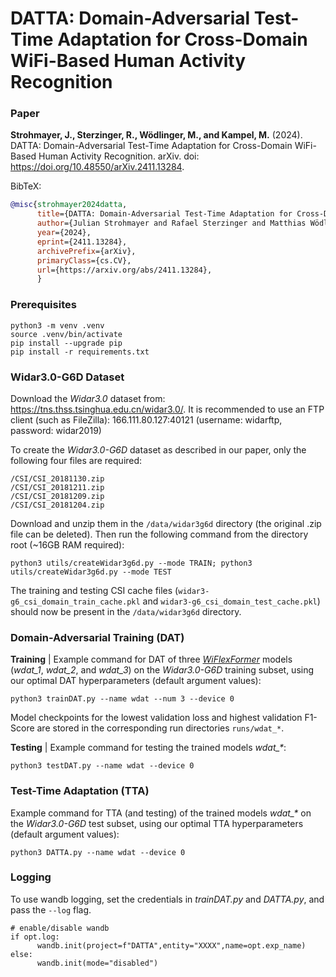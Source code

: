 # DATTA: Domain-Adversarial Test-Time Adaptation for Cross-Domain WiFi-Based Human Activity Recognition

### Paper
**Strohmayer, J., Sterzinger, R., Wödlinger, M., and Kampel, M.** (2024). DATTA: Domain-Adversarial Test-Time Adaptation for Cross-Domain WiFi-Based Human Activity Recognition. arXiv. doi: https://doi.org/10.48550/arXiv.2411.13284.

BibTeX:
```BibTeX
@misc{strohmayer2024datta,
      title={DATTA: Domain-Adversarial Test-Time Adaptation for Cross-Domain WiFi-Based Human Activity Recognition}, 
      author={Julian Strohmayer and Rafael Sterzinger and Matthias Wödlinger and Martin Kampel},
      year={2024},
      eprint={2411.13284},
      archivePrefix={arXiv},
      primaryClass={cs.CV},
      url={https://arxiv.org/abs/2411.13284}, 
      }
```

### Prerequisites
```
python3 -m venv .venv
source .venv/bin/activate
pip install --upgrade pip
pip install -r requirements.txt
```

### Widar3.0-G6D Dataset

Download the *Widar3.0* dataset from: https://tns.thss.tsinghua.edu.cn/widar3.0/. It is recommended to use an FTP client (such as FileZilla): 166.111.80.127:40121 (username: widarftp, password: widar2019) 

To create the *Widar3.0-G6D* dataset as described in our paper, only the following four files are required:

```
/CSI/CSI_20181130.zip
/CSI/CSI_20181211.zip
/CSI/CSI_20181209.zip
/CSI/CSI_20181204.zip
```

Download and unzip them in the `/data/widar3g6d` directory (the original .zip file can be deleted). Then run the following command from the directory root (~16GB RAM required): 

```
python3 utils/createWidar3g6d.py --mode TRAIN; python3 utils/createWidar3g6d.py --mode TEST
```

The training and testing CSI cache files (`widar3-g6_csi_domain_train_cache.pkl` and `widar3-g6_csi_domain_test_cache.pkl`) should now be present in the `/data/widar3g6d` directory. 


### Domain-Adversarial Training (DAT) 

**Training** | Example command for DAT of three [*WiFlexFormer*](https://github.com/StrohmayerJ/WiFlexFormer) models (*wdat_1*, *wdat_2*, and *wdat_3*) on the *Widar3.0-G6D* training subset, using our optimal DAT hyperparameters (default argument values):

```
python3 trainDAT.py --name wdat --num 3 --device 0
```
Model checkpoints for the lowest validation loss and highest validation F1-Score are stored in the corresponding run directories `runs/wdat_*`.

**Testing** | Example command for testing the trained models *wdat_\**:

```
python3 testDAT.py --name wdat --device 0
```

### Test-Time Adaptation (TTA) 
Example command for TTA (and testing) of the trained models *wdat_\** on the *Widar3.0-G6D* test subset, using our optimal TTA hyperparameters (default argument values):

```
python3 DATTA.py --name wdat --device 0
```


### Logging
To use wandb logging, set the credentials in *trainDAT.py* and *DATTA.py*, and pass the `--log` flag.

```
# enable/disable wandb
if opt.log:
      wandb.init(project=f"DATTA",entity="XXXX",name=opt.exp_name)
else:
      wandb.init(mode="disabled")
```
